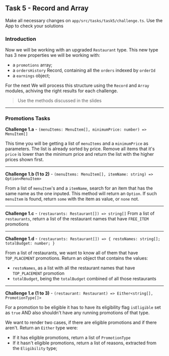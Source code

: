 ## Task 5 - Record and Array

Make all necessary changes on `app/src/tasks/task5/challenge.ts`.
Use the App to check your solutions

### Introduction

Now we will be working with an upgraded `Restaurant` type. This new type has 3 new properties we will be working with:

- a `promotions` array;
- a `ordersHistory` Record, containing all the `orders` indexed by `orderId`
- a `earnings` object;

For the next We will process this structure using the `Record` and `Array` modules, achiving the right results for each challenge.

> Use the methods discussed in the slides

---

### Promotions Tasks

**Challenge 1.a** - `(menuItems: MenuItem[], minimumPrice: number) => MenuItem[]`

This time you will be getting a list of `menuItems` and a `minimumPrice` as parameters. The list is already sorted by price. Remove all items that it's `price` is lower than the minimum price and return the list with the higher prices shown first.

---

**Challenge 1.b (1 to 2)** - `(menuItems: MenuItem[], itemName: string) => Option<MenuItem>`

From a list of `menuItem`'s and a `itemName`, search for an item that has the same name as the one inputed. This method will return an `Option`. If such `menuItem` is found, return `some` with the item as value, or `none` not.

---

**Challenge 1.c** - `(restaurants: Restaurant[]) => string[]`
From a list of `restaurants`, return a list of the restaurant names that have `FREE_ITEM` promotions

---

**Challenge 1.d** - `(restaurants: Restaurant[]) => { restoNames: string[]; totalBudget: number; }`

From a list of restaurants, we want to know all of them that have `TOP_PLACEMENT` promotions. Return an object that contains the values:

- `restoNames`, as a list with all the restaurant names that have `TOP_PLACEMENT` promotion
- `totalBudget`, being the `totalBudget` combined of all those restaurants

---

**Challenge 1.e (1 to 3)** - `(restaurant: Restaurant) => Either<string[], PromotionType[]>`

For a promotion to be eligible it has to have its eligibility flag `isEligible` set as `true` AND also shouldn't have any running promotions of that type.

We want to render two cases, if there are eligible promotions and if there aren't. Return an `Either` type were:

- If it has eligible promotions, return a list of `PromotionType`
- If it hasn't eligible promotions, return a list of reasons, extracted from the `Eligibility` type;
